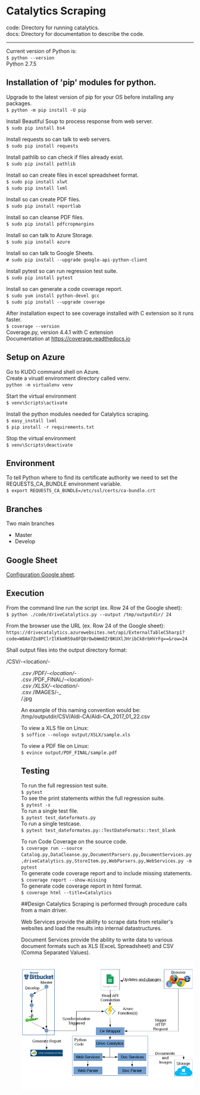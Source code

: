 # Catalytics Scraping #

code: Directory for running catalytics.  
docs: Directory for documentation to describe the code.

---

Current version of Python is:  
`$ python --version`  
Python 2.7.5


## Installation of 'pip' modules for python.

Upgrade to the latest version of pip for your OS before installing any packages.  
`$ python -m pip install -U pip`  

Install Beautiful Soup to process response from web server.  
`$ sudo pip install bs4`

Install requests so can talk to web servers.  
`$ sudo pip install requests`

Install pathlib so can check if files already exist.  
`$ sudo pip install pathlib`

Install so can create files in excel spreadsheet format.  
`$ sudo pip install xlwt`  
`$ sudo pip install lxml`

Install so can create PDF files.  
`$ sudo pip install reportlab`  

Install so can cleanse PDF files.  
`$ sudo pip install pdfcropmargins`  

Install so can talk to Azure Storage.  
`$ sudo pip install azure`  

Install so can talk to Google Sheets.  
`# sudo pip install --upgrade google-api-python-client`  

Install pytest so can run regression test suite.  
`$ sudo pip install pytest`  

Install so can generate a code coverage report.  
`$ sudo yum install python-devel gcc`  
`$ sudo pip install --upgrade coverage`  

After installation expect to see coverage installed with C extension so it runs faster.  
`$ coverage --version`  
Coverage.py, version 4.4.1 with C extension  
Documentation at https://coverage.readthedocs.io  


## Setup on Azure  
Go to KUDO command shell on Azure.  
Create a viruatl environment directory called venv.  
`python -m virtualenv venv`  

Start the virtual environment  
`$ venv\Scripts\activate`  

Install the python modules needed for Catalytics scraping.  
`$ easy_install lxml`  
`$ pip install -r requirements.txt`  

Stop the virtual environment  
`$ venv\Scripts\deactivate`  

## Environment
To tell Python where to find its certificate authority we need to set
the REQUESTS_CA_BUNDLE environment variable.  
``$ export REQUESTS_CA_BUNDLE=/etc/ssl/certs/ca-bundle.crt``

## Branches
Two main branches  
 - Master  
 - Develop  

## Google Sheet
[Configuration Google sheet](https://docs.google.com/spreadsheets/d/1b9jCm0qMOHaw819uYBhPExKcQryYNgHbL1OG1suNhcU/edit#gid=0).  

## Execution
From the command line run the script (ex. Row 24 of the Google sheet):  
`$ python ./code/driveCatalytics.py --output /tmp/outputdir/ 24`

From the browser use the URL (ex. Row 24 of the Google sheet):  
`https://drivecatalytics.azurewebsites.net/api/ExternalTableCSharp1?code=W8Am7Zo8PClrIlKkmR59a8FQ8rOwbWm8ZrBKUXlJHribCk8rbHVrFg==&row=24`

Shall output files into the output directory format:  

<output dir>/CSV/<retailer>-<location/<retailer>-<location>_<yyyy>_<mm>_<dd>.csv
<output dir>/PDF/<retailer>-<location/<retailer>-<location>_<yyyy>_<mm>_<dd>.csv
<output dir>/PDF_FINAL/<retailer>-<location/<retailer>-<location>_<yyyy>_<mm>_<dd>.csv
<output dir>/XLSX/<retailer>-<location/<retailer>-<location>_<yyyy>_<mm>_<dd>.csv
<output dir>/IMAGES/<retailer>-<location>_<yyyy>_<mm>_<dd>/<store item cleansed description>.jpg

An example of this naming convention would be:  
/tmp/outputdir/CSV/Aldi-CA/Aldi-CA_2017_01_22.csv  

To view a XLS file on Linux:  
``$ soffice --nologo output/XSLX/sample.xls``  

To view a PDF file on Linux:  
``$ evince output/PDF_FINAL/sample.pdf``  

## Testing  
To run the full regression test suite.  
``$ pytest``  
To see the print statements within the full regression suite.  
``$ pytest -s``  
To run a single test file.  
``$ pytest test_dateformats.py``  
To run a single testcase.  
``$ pytest test_dateformates.py::TestDateFormats::test_blank``  

To run Code Coverage on the source code.  
``$ coverage run --source Catalog.py,DataCleanse.py,DocumentParsers.py,DocumentServices.py,driveCatalytics.py,StoreItem.py,WebParsers.py,WebServices.py -m pytest``  
To generate code coverage report and to include missing statements.  
``$ coverage report --show-missing``  
To generate code coverage report in html format.  
``$ coverage html --title=Catalytics``  

##Design
Catalytics Scraping is performed through procedure calls from a main driver.

Web Services provide the ability to scrape data from retailer's websites and load the results into internal datastructures.

Document Services provide the ability to write data to various document formats such as XLS (ExceL Spreadsheet) and CSV (Comma Separated Values).

![Packages](docs/CatalyticsDesign.png)


